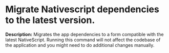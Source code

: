 # Migrate Nativescript dependencies to the latest version.

**Description:** Migrates the app dependencies to a form compatible with the latest NativeScript. Running this command will not affect the codebase of the application and you might need to do additional changes manually.

